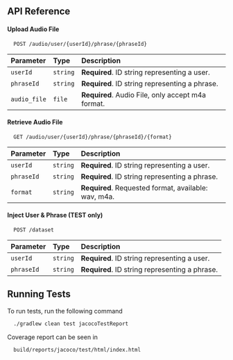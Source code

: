 
## API Reference

#### Upload Audio File

```http
  POST /audio/user/{userId}/phrase/{phraseId}
```

| Parameter | Type     | Description                |
| :-------- | :------- | :------------------------- |
| `userId` | `string` | **Required**. ID string representing a user. |
| `phraseId` | `string` | **Required**. ID string representing a phrase. |
| `audio_file` | `file` | **Required**. Audio File, only accept m4a format. |

#### Retrieve Audio File

```http
  GET /audio/user/{userId}/phrase/{phraseId}/{format}
```

| Parameter | Type     | Description                       |
| :-------- | :------- | :-------------------------------- |
| `userId` | `string` | **Required**. ID string representing a user. |
| `phraseId` | `string` | **Required**. ID string representing a phrase. |
| `format` | `string` | **Required**. Requested format, available: wav, m4a. |

#### Inject User & Phrase (TEST only)

```http
  POST /dataset
```

| Parameter | Type     | Description                       |
| :-------- | :------- | :-------------------------------- |
| `userId` | `string` | **Required**. ID string representing a user. |
| `phraseId` | `string` | **Required**. ID string representing a phrase. |

## Running Tests

To run tests, run the following command

```bash
  ./gradlew clean test jacocoTestReport
```
Coverage report can be seen in
```bash
  build/reports/jacoco/test/html/index.html
```
